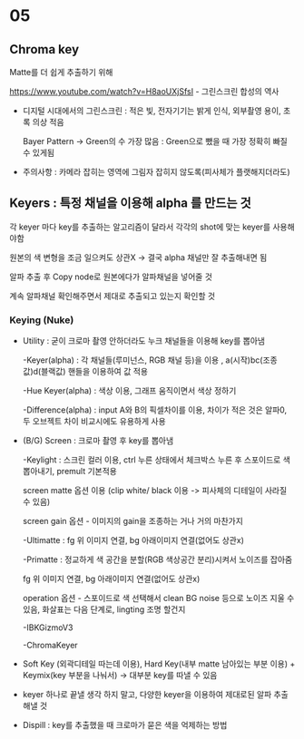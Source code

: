 # 05
## Chroma key
Matte를 더 쉽게 추출하기 위해

https://www.youtube.com/watch?v=H8aoUXjSfsI   -  그린스크린 합성의 역사

* 디지털 시대에서의 그린스크린 : 적은 빛, 전자기기는 밝게 인식, 외부촬영 용이, 초록 의상 적음

  Bayer Pattern -> Green의 수 가장 많음 : Green으로 뺐을 때 가장 정확히 빠질 수 있게됨

* 주의사항 : 카메라 잡히는 영역에 그림자 잡히지 않도록(피사체가 플랫해지더라도)




## Keyers : 특정 채널을 이용해 alpha 를 만드는 것

각 keyer 마다 key를 추출하는 알고리즘이 달라서 각각의 shot에 맞는 keyer를 사용해야함

원본의 색 변형을 조금 일으켜도 상관X -> 결국 alpha 채널만 잘 추출해내면 됨

알파 추출 후 Copy node로 원본에다가 알파채널을 넣어줄 것 

계속 알파채널 확인해주면서 제대로 추출되고 있는지 확인할 것


### Keying (Nuke)
* Utility : 굳이 크로마 촬영 안하더라도 누크 채널들을 이용해 key를 뽑아냄

  -Keyer(alpha) : 각 채널들(루미넌스, RGB 채널 등)을 이용 , a(시작)bc(조종값)d(블랙값) 핸들을 이용하여 값 적용
  
  -Hue Keyer(alpha) : 색상 이용, 그래프 움직이면서 색상 정하기
  
  -Difference(alpha) : input A와 B의 픽셀차이를 이용, 차이가 적은 것은 알파0, 두 오브젝트 차이 비교시에도 유용하게 사용

* (B/G) Screen : 크로마 촬영 후 key를 뽑아냄

  -Keylight : 스크린 컬러 이용, ctrl 누른 상태에서 체크박스 누른 후 스포이드로 색 뽑아내기, premult 기본적용
  
  screen matte 옵션 이용 (clip white/ black 이용 -> 피사체의 디테일이 사라질 수 있음)
  
  screen gain 옵션 - 이미지의 gain을 조종하는 거나 거의 마찬가지
  
  -Ultimatte : fg 위 이미지 연결, bg 아래이미지 연결(없어도 상관x)
  
  -Primatte : 정교하게 색 공간을 분할(RGB 색상공간 분리)시켜서 노이즈를 잡아줌
  
   fg 위 이미지 연결, bg 아래이미지 연결(없어도 상관x)
  
   operation 옵션 - 스포이드로 색 선택해서 clean BG noise 등으로 노이즈 지울 수 있음, 화살표는 다음 단계로, lingting 조명 할건지
  
  -IBKGizmoV3
  
  -ChromaKeyer
  
  
* Soft Key (외곽디테일 따는데 이용), Hard Key(내부 matte 남아있는 부분 이용) + Keymix(key 부분을 나눠서) -> 대부분 key를 따낼 수 있음

 - keyer 하나로 끝낼 생각 하지 말고, 다양한 keyer을 이용하여 제대로된 알파 추출해낼 것


* Dispill : key를 추출했을 때 크로마가 묻은 색을 억제하는 방법

